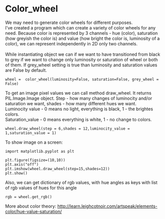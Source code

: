 # Color_wheel

We may need to generate color wheels for different purposes.<br>
I've created a program which can create a variety of color wheels for any need. Because color is represented by 3 channels - hue (color), saturation (how greyish the color is) and value (how bright the color is, luminosity of a color), we can represent independently in 2D only two channels. <br>
<br>
While instantiating object we can if we want to have transitioned from black to grey if we want to change only luminosity or saturation of wheel or both of them. If grey_wheel setting is true than luminosity and saturation values are False by default.
```
wheel =  color_wheel(luminosity=False, saturation=False, grey_wheel = False)
```
To get an image pixel values we can call method draw_wheel. It returns PIL.Image.Image object. Step - how many changes of luminocity and/or saturation we want, shades - how many different hues we want. <br>
Luminocity value - 0 means no light, everything is black, 1 - the brightes colors. <br>
Saturation_value - 0 means everything is white, 1 - no change to colors.
```
wheel.draw_wheel(step = 6,shades = 12,luminocity_value = 1,saturation_value = 1)
```
To show image on a screen:
```
import matplotlib.pyplot as plt 

plt.figure(figsize=(10,10))
plt.axis("off")
plt.imshow(wheel.draw_wheel(step=15,shades=12))
plt.show()
```
Also, we can get dictionary of rgb values, with hue angles as keys with list of rgb values of hues for this angle
```
rgb = wheel.get_rgb()
```
More about color theory:  http://learn.leighcotnoir.com/artspeak/elements-color/hue-value-saturation/
